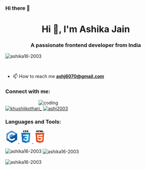 ### Hi there 👋

<h1 align="center">Hi 👋, I'm Ashika Jain</h1>
<h3 align="center">A passionate frontend developer from India</h3>

<p align="left"> <img src="https://komarev.com/ghpvc/?username=ashika16-2003&label=Profile%20views&color=0e75b6&style=flat" alt="ashika16-2003" /> </p>

<p align="left"> <a href="https://twitter.com/" target="blank"><img src="https://img.shields.io/twitter/follow/?logo=twitter&style=for-the-badge" alt="" /></a> </p>

- 📫 How to reach me **ashj6070@gmail.com**

<h3 align="left">Connect with me:</h3>
<img align="right" alt="coding" width="400" src="https://clipground.com/images/coder-clipart-1.jpg">
<p align="left">
<a href="https://instagram.com/khushiikothari_" target="blank"><img align="center" src="https://raw.githubusercontent.com/rahuldkjain/github-profile-readme-generator/master/src/images/icons/Social/instagram.svg" alt="khushiikothari_" height="30" width="40" /></a>
<a href="https://www.codechef.com/users/ashj2003" target="blank"><img align="center" src="https://cdn.jsdelivr.net/npm/simple-icons@3.1.0/icons/codechef.svg" alt="ashj2003" height="30" width="40" /></a>
</p>

<h3 align="left">Languages and Tools:</h3>
<p align="left"> <a href="https://www.cprogramming.com/" target="_blank" rel="noreferrer"> <img src="https://raw.githubusercontent.com/devicons/devicon/master/icons/c/c-original.svg" alt="c" width="40" height="40"/> </a> <a href="https://www.w3schools.com/css/" target="_blank" rel="noreferrer"> <img src="https://raw.githubusercontent.com/devicons/devicon/master/icons/css3/css3-original-wordmark.svg" alt="css3" width="40" height="40"/> </a> <a href="https://www.w3.org/html/" target="_blank" rel="noreferrer"> <img src="https://raw.githubusercontent.com/devicons/devicon/master/icons/html5/html5-original-wordmark.svg" alt="html5" width="40" height="40"/> </a> </p>

<p><img align="left" src="https://github-readme-stats.vercel.app/api/top-langs?username=ashika16-2003&show_icons=true&locale=en&layout=compact" alt="ashika16-2003" /></p>

<p>&nbsp;<img align="center" src="https://github-readme-stats.vercel.app/api?username=ashika16-2003&show_icons=true&locale=en" alt="ashika16-2003" /></p>

<p><img align="center" src="https://github-readme-streak-stats.herokuapp.com/?user=ashika16-2003&" alt="ashika16-2003" /></p>

